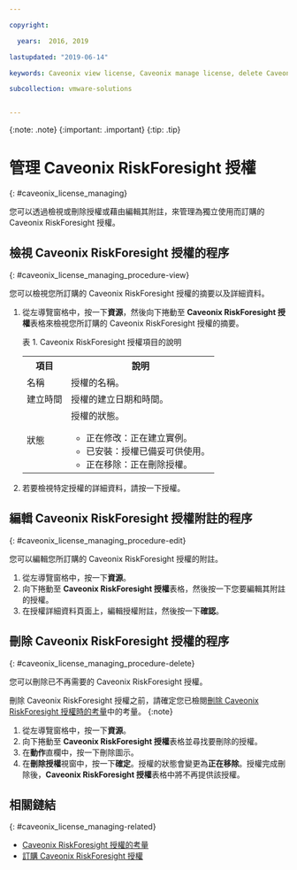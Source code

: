 ```yaml
---

copyright:

  years:  2016, 2019

lastupdated: "2019-06-14"

keywords: Caveonix view license, Caveonix manage license, delete Caveonix license

subcollection: vmware-solutions


---
```


{:note: .note}
{:important: .important}
{:tip: .tip}

# 管理 Caveonix RiskForesight 授權
{: #caveonix_license_managing}

您可以透過檢視或刪除授權或藉由編輯其附註，來管理為獨立使用而訂購的 Caveonix RiskForesight 授權。

## 檢視 Caveonix RiskForesight 授權的程序
{: #caveonix_license_managing_procedure-view}

您可以檢視您所訂購的 Caveonix RiskForesight 授權的摘要以及詳細資料。

1. 從左導覽窗格中，按一下**資源**，然後向下捲動至 **Caveonix RiskForesight 授權**表格來檢視您所訂購的 Caveonix RiskForesight 授權的摘要。

   表 1. Caveonix RiskForesight 授權項目的說明

    <table>
      <tr>
        <th>項目        </th>
        <th>說明       </th>
      </tr>
      <tr>
        <td>名稱 </td>
        <td>授權的名稱。</td>
       </tr>
       <tr>
         <td>建立時間</td>
         <td>授權的建立日期和時間。</td>
       </tr>
       <tr>
         <td>狀態</td>
         <td>授權的狀態。<ul><li>正在修改：正在建立實例。</li><li>已安裝：授權已備妥可供使用。</li><li>正在移除：正在刪除授權。</li></ul></td>
       </tr>
    </table>   

2. 若要檢視特定授權的詳細資料，請按一下授權。

## 編輯 Caveonix RiskForesight 授權附註的程序
{: #caveonix_license_managing_procedure-edit}

您可以編輯您所訂購的 Caveonix RiskForesight 授權的附註。

1. 從左導覽窗格中，按一下**資源**。
2. 向下捲動至 **Caveonix RiskForesight 授權**表格，然後按一下您要編輯其附註的授權。
3. 在授權詳細資料頁面上，編輯授權附註，然後按一下**確認**。

## 刪除 Caveonix RiskForesight 授權的程序
{: #caveonix_license_managing_procedure-delete}

您可以刪除已不再需要的 Caveonix RiskForesight 授權。

刪除 Caveonix RiskForesight 授權之前，請確定您已檢閱[刪除 Caveonix RiskForesight 授權時的考量](/docs/services/vmwaresolutions/services?topic=vmware-solutions-caveonix_license_considerations#caveonix_license_considerations-remove)中的考量。
{:note}

1. 從左導覽窗格中，按一下**資源**。
2. 向下捲動至 **Caveonix RiskForesight 授權**表格並尋找要刪除的授權。
3. 在**動作**直欄中，按一下刪除圖示。
4. 在**刪除授權**視窗中，按一下**確定**。授權的狀態會變更為**正在移除**。授權完成刪除後，**Caveonix RiskForesight 授權**表格中將不再提供該授權。

## 相關鏈結
{: #caveonix_license_managing-related}

* [Caveonix RiskForesight 授權的考量](/docs/services/vmwaresolutions/services?topic=vmware-solutions-caveonix_license_considerations)
* [訂購 Caveonix RiskForesight 授權](/docs/services/vmwaresolutions/services?topic=vmware-solutions-caveonix_license_ordering)
